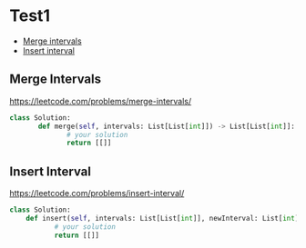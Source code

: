 # Test1

+ [Merge intervals](#merge-intervals)
+ [Insert interval](#insert-interval)

## Merge Intervals

https://leetcode.com/problems/merge-intervals/

```python
class Solution:
       def merge(self, intervals: List[List[int]]) -> List[List[int]]:
              # your solution
              return [[]]
```

## Insert Interval

https://leetcode.com/problems/insert-interval/

```python
class Solution:
    def insert(self, intervals: List[List[int]], newInterval: List[int]) -> List[List[int]]:
           # your solution
           return [[]]
```